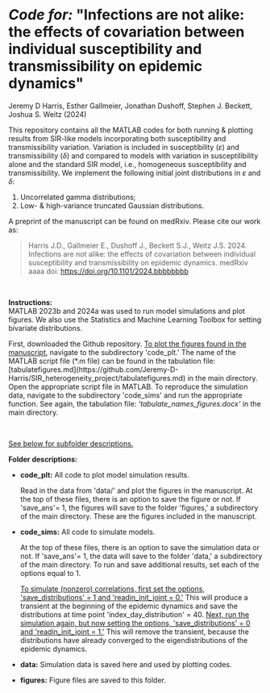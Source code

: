 # *Code for:* "Infections are not alike: the effects of covariation between individual susceptibility and transmissibility on epidemic dynamics"
Jeremy D Harris, Esther Gallmeier, Jonathan Dushoff, Stephen J. Beckett, Joshua S. Weitz (2024)


This repository contains all the MATLAB codes for both running & plotting results from SIR-like models incorporating both susceptibility and transmissibility variation. Variation is included in susceptibility ($\varepsilon$) and transmissibility ($\delta$) and compared to models with variation in susceptilibility alone and the standard SIR model, i.e., homogeneous susceptibility and transmissibility. We implement the following initial joint distributions in $\varepsilon$ and $\delta$: <br>
<ol>
<li> Uncorrelated gamma distributions;  </li> 
<li>  Low- & high-variance truncated Gaussian distributions.  </li> 
</ol>
A preprint of the manuscript can be found on medRxiv. Please cite our work as:

> Harris J.D., Gallmeier E., Dushoff J., Beckett S.J., Weitz J.S. 2024. Infections are not alike: the effects of covariation between individual susceptibility and transmissibility on epidemic dynamics. medRxiv aaaa doi: https://doi.org/10.1101/2024.bbbbbbbb 

<br>

**Instructions:** <br>
MATLAB 2023b and 2024a was used to run model simulations and plot figures. We also use the Statistics and Machine Learning Toolbox for setting bivariate distributions. <br>

  <p>First, downloaded the Github repository. <u>To plot the figures found in the manuscript</u>, navigate to the subdirectory 'code_plt.' The name of the MATLAB script file (*.m file)  can be found in the tabulation file: [tabulatefigures.md](https://github.com/Jeremy-D-Harris/SIR_heterogeneity_project/tabulatefigures.md) in the main directory. Open the appropriate script file in MATLAB. To reproduce the simulation data, navigate to the subdirectory 'code_sims' and run the appropriate function. See again, the tabulation file: <em>'tabulate_names_figures.docx'</em> in the main directory.</p> <br>

<u>See below for subfolder descriptions.</u>

**Folder descriptions:** <br>

- **code_plt:** All code to plot model simulation results. <br>

  <p>Read in the data from 'data/' and plot the figures in the manuscript. At the top of these files, there is an option to save the figure or not. If 'save_ans'= 1, the figures will save to the folder 'figures,' a subdirectory of the main directory. These are the figures included in the manuscript.</p>


- **code_sims:** All code to simulate models. <br>

  <p> At the top of these files, there is an option to save the simulation data or not. If 'save_ans'= 1, the data will save to the folder 'data,' a subdirectory of the main directory. To run and save additional results, set each of the options equal to 1. <br> 

  <u>To simulate (nonzero) correlations, first set the options, 'save_distributions' = 1 and 'readin_init_joint = 0.'</u> This will produce a transient at the beginning of the epidemic dynamics and save the distributions at time point 'index_day_distribution' = 40. <u>Next, run the simulation again, but now setting the options, 'save_distributions' = 0 and 'readin_init_joint = 1.'</u> This will remove the transient, because the distributions have already converged to the eigendistributions of the epidemic dynamics.</p>


- **data:** Simulation data is saved here and used by plotting codes. <br>


- **figures:** Figure files are saved to this folder.